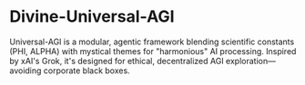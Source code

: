 # Divine-Universal-AGI
Universal-AGI is a modular, agentic framework blending scientific constants (PHI, ALPHA) with mystical themes for "harmonious" AI processing. Inspired by xAI's Grok, it's designed for ethical, decentralized AGI exploration—avoiding corporate black boxes.
